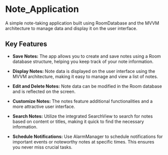 # Note_Application

A simple note-taking application built using RoomDatabase and the MVVM architecture to manage data and display it on the user interface.

## Key Features

- **Save Notes:** The app allows you to create and save notes using a Room database structure, helping you keep track of your note information.

- **Display Notes:** Note data is displayed on the user interface using the MVVM architecture, making it easy to manage and view a list of notes.

- **Edit and Delete Notes:** Note data can be modified in the Room database and is reflected on the screen.

- **Customize Notes:** The notes feature additional functionalities and a more attractive user interface.

- **Search Notes:** Utilize the integrated SearchView to search for notes based on content or titles, making it quick to find the necessary information.

- **Schedule Notifications:** Use AlarmManager to schedule notifications for important events or noteworthy notes at specific times. This ensures you never miss crucial tasks.
